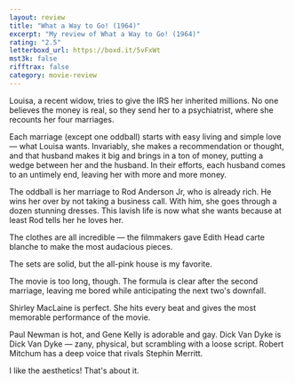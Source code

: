 ```yaml
---
layout: review
title: "What a Way to Go! (1964)"
excerpt: "My review of What a Way to Go! (1964)"
rating: "2.5"
letterboxd_url: https://boxd.it/5vFxWt
mst3k: false
rifftrax: false
category: movie-review
---
```


Louisa, a recent widow, tries to give the IRS her inherited millions. No one believes the money is real, so they send her to a psychiatrist, where she recounts her four marriages.

Each marriage (except one oddball) starts with easy living and simple love — what Louisa wants. Invariably, she makes a recommendation or thought, and that husband makes it big and brings in a ton of money, putting a wedge between her and the husband. In their efforts, each husband comes to an untimely end, leaving her with more and more money.

The oddball is her marriage to Rod Anderson Jr, who is already rich. He wins her over by not taking a business call. With him, she goes through a dozen stunning dresses. This lavish life is now what she wants because at least Rod tells her he loves her.

The clothes are all incredible — the filmmakers gave Edith Head carte blanche to make the most audacious pieces.

The sets are solid, but the all-pink house is my favorite.

The movie is too long, though. The formula is clear after the second marriage, leaving me bored while anticipating the next two's downfall.

Shirley MacLaine is perfect. She hits every beat and gives the most memorable performance of the movie.

Paul Newman is hot, and Gene Kelly is adorable and gay. Dick Van Dyke is Dick Van Dyke — zany, physical, but scrambling with a loose script. Robert Mitchum has a deep voice that rivals Stephin Merritt.

I like the aesthetics! That's about it.
